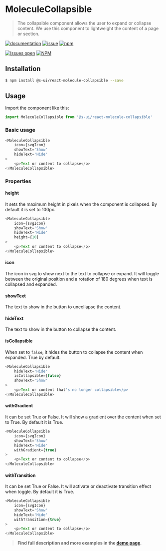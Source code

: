 # MoleculeCollapsible

> The collapsible component allows the user to expand or collapse content. We use this component to lightweight the content of a page or section.

[![documentation](https://img.shields.io/badge/read%20the%20doc-black?logo=readthedocs)](https://sui-components.vercel.app/workbench/molecule/collapsible/)
[![issue](https://img.shields.io/badge/report%20a%20bug-black?logo=openbugbounty&logoColor=red)](https://github.com/SUI-Components/sui-components/issues/new?&projects=4&template=bug-report.yml&assignees=&template=report-a-bug.yml&title=🪲+&labels=bug,component,molecule,collapsible)
[![npm](https://img.shields.io/npm/dt/%40s-ui/react-molecule-collapsible?logo=npm&labelColor=black)](https://www.npmjs.com/package/@s-ui/react-molecule-collapsible)

[![Issues open](https://img.shields.io/github/issues-search/SUI-Components/sui-components?query=is%3Aopen%20label%3Acomponent%20label%3Acollapsible&logo=openbugbounty&logoColor=red&label=issues%20open&color=red)](https://github.com/SUI-Components/sui-components/issues?q=is%3Aopen+label%3Acomponent+label%3Acollapsible)
[![NPM](https://img.shields.io/npm/l/%40s-ui%2Freact-molecule-collapsible)](https://github.com/SUI-Components/sui-components/blob/main/components/molecule/collapsible/LICENSE.md)

## Installation

```sh
$ npm install @s-ui/react-molecule-collapsible --save
```

## Usage

Import the component like this:

```js
import MoleculeCollapsible from '@s-ui/react-molecule-collapsible'
```

### Basic usage

```js
<MoleculeCollapsible 
    icon={svgIcon} 
    showText='Show' 
    hideText='Hide'
>
    <p>Text or content to collapse</p>
</MoleculeCollapsible>
```

### Properties

#### height

It sets the maximum height in pixels when the component is collapsed. By default it is set to 100px.

```js
<MoleculeCollapsible 
    icon={svgIcon} 
    showText='Show' 
    hideText='Hide'
    height={10}
>
    <p>Text or content to collapse</p>
</MoleculeCollapsible>
```

#### icon

The icon in svg to show next to the text to collapse or expand. It will toggle between the original position and a rotation of 180 degrees when text is collapsed and expanded.

#### showText

The text to show in the button to uncollapse the content.

#### hideText

The text to show in the button to collapse the content.

#### isCollapsible

When set to `false`, it hides the button to collapse the content when expanded. True by default.
```js
<MoleculeCollapsible 
    hideText='Hide'
    isCollapsible={false}
    showText='Show' 
>
    <p>Text or content that's no longer collapsible</p>
</MoleculeCollapsible>
```


#### withGradient

It can be set True or False. It will show a gradient over the content when set to True. By default it is True.

```js
<MoleculeCollapsible 
    icon={svgIcon} 
    showText='Show' 
    hideText='Hide'
    withGradient={true}
>
    <p>Text or content to collapse</p>
</MoleculeCollapsible>
```

#### withTransition

It can be set True or False. It will activate or deactivate transition effect when toggle. By default it is True.

```js
<MoleculeCollapsible 
    icon={svgIcon} 
    showText='Show' 
    hideText='Hide'
    withTransition={true}
>
    <p>Text or content to collapse</p>
</MoleculeCollapsible>
```

> **Find full description and more examples in the [demo page](#).**